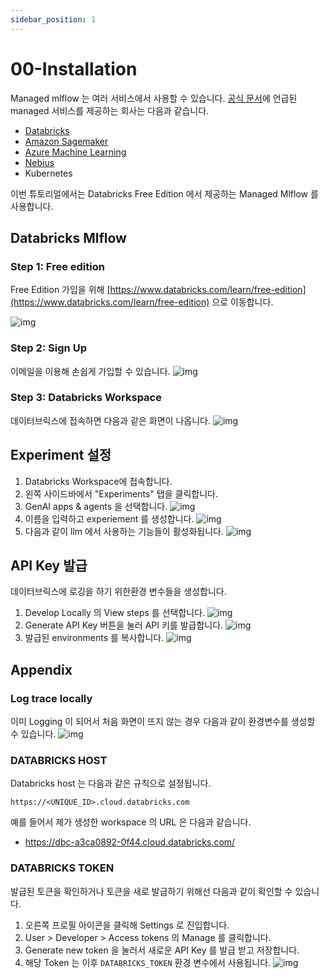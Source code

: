 ```yaml
---
sidebar_position: 1
---
```


# 00-Installation

Managed mlflow 는 여러 서비스에서 사용할 수 있습니다.
[공식 문서](https://mlflow.org/docs/latest/genai/#running-anywhere)에 언급된 managed 서비스를 제공하는 회사는 다음과 같습니다.
- [Databricks](https://docs.databricks.com/aws/en/mlflow3/genai/)
- [Amazon Sagemaker](https://aws.amazon.com/ko/sagemaker-ai/experiments/)
- [Azure Machine Learning](https://learn.microsoft.com/en-us/azure/machine-learning/concept-mlflow?view=azureml-api-2)
- [Nebius](https://nebius.com/services/managed-mlflow)
- Kubernetes

이번 튜토리얼에서는 Databricks Free Edition 에서 제공하는 Managed Mlflow 를 사용합니다.

## Databricks Mlflow

### Step 1: Free edition
Free Edition 가입을 위해 [https://www.databricks.com/learn/free-edition](https://www.databricks.com/learn/free-edition) 으로 이동합니다.

![img](databricks_mlflow_0.png)

### Step 2: Sign Up
이메일을 이용해 손쉽게 가입할 수 있습니다.
![img](databricks_mlflow_1.png)

### Step 3: Databricks Workspace
데이터브릭스에 접속하면 다음과 같은 화면이 나옵니다.
![img](databricks_mlflow_2.png)


## Experiment 설정

1. Databricks Workspace에 접속합니다.
2. 왼쪽 사이드바에서 "Experiments" 탭을 클릭합니다.
3. GenAI apps & agents 을 선택합니다.
    ![img](databricks_mlflow_3.png)
4. 이름을 입력하고 experiement 를 생성합니다.
    ![img](databricks_mlflow_4.png)
5. 다음과 같이 llm 에서 사용하는 기능들이 활성화됩니다.
    ![img](databricks_mlflow_5.png)

## API Key 발급

데이터브릭스에 로깅을 하기 위한환경 변수들을 생성합니다.

1. Develop Locally 의 View steps 를 선택합니다.
    ![img](databricks_mlflow_6.png)
2. Generate API Key 버튼을 눌러 API 키를 발급합니다.
    ![img](databricks_mlflow_7.png)
3. 발급된 environments 를 복사합니다.
    ![img](databricks_mlflow_8.png)


## Appendix
### Log trace locally
이미 Logging 이 되어서 처음 화면이 뜨지 않는 경우 다음과 같이 환경변수를 생성할 수 있습니다.
![img](databricks_mlflow_9.png)

### DATABRICKS HOST
Databricks host 는 다음과 같은 규칙으로 설정됩니다.
```plaintext
https://<UNIQUE_ID>.cloud.databricks.com
```
예를 들어서 제가 생성한 workspace 의 URL 은 다음과 같습니다.
- https://dbc-a3ca0892-0f44.cloud.databricks.com/

### DATABRICKS TOKEN
발급된 토큰을 확인하거나 토큰을 새로 발급하기 위해선 다음과 같이 확인할 수 있습니다.

1. 오른쪽 프로필 아이콘을 클릭해 Settings 로 진입합니다.
2. User > Developer > Access tokens 의 Manage 를 클릭합니다.
3. Generate new token 을 눌러서 새로운 API Key 를 발급 받고 저장합니다.
4. 해당 Token 는 이후 `DATABRICKS_TOKEN` 환경 변수에서 사용됩니다.
![img](databricks_mlflow_10.png)
